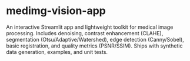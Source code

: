 # medimg-vision-app
An interactive Streamlit app and lightweight toolkit for medical image processing. Includes denoising, contrast enhancement (CLAHE), segmentation (Otsu/Adaptive/Watershed), edge detection (Canny/Sobel), basic registration, and quality metrics (PSNR/SSIM). Ships with synthetic data generation, examples, and unit tests.
